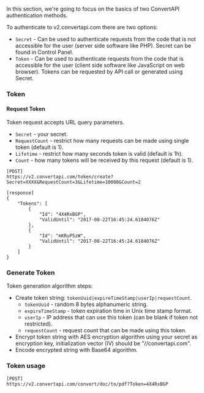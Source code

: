In this section, we're going to focus on the basics of two ConvertAPI authentication methods.

To authenticate to v2.convertapi.com there are two options:

* `Secret` - Can be used to authenticate requests from the code that is not accessible for the user (server side software like PHP). Secret can be found in Control Panel.
* `Token` - Can be used to authenticate requests from the code that is accessible for the user (client side software like JavaScript on web browser). Tokens can be requested by API call or generated using Secret.

### Token

#### Request Token

Token request accepts URL query parameters.

* `Secret` - your secret.
* `RequestCount` - restrict how many requests can be made using single token (default is 1).
* `Lifetime` - restrict how many seconds token is valid (default is 1h).
* `Count` - how many tokens will be received by this request (default is 1).

```
[POST] 
https://v2.convertapi.com/token/create?Secret=XXXX&RequestCount=3&Lifetime=10000&Count=2
```
```
[response]
{
    "Tokens": [
        {
            "Id": "4X4RxBGP",
            "ValidUntil": "2017-08-22T16:45:24.6184076Z"
        },
        {
            "Id": "mKRuP5zW",
            "ValidUntil": "2017-08-22T16:45:24.6184076Z"
        }
    ]
}
```
### Generate Token
Token generation algorithm steps:

* Create token string: `tokenUuid|expireTimeStamp|userIp|requestCount`.
  - `tokenUuid` - random 8 bytes alphanumeric string.
  - `expireTimeStamp` - token expiration time in Unix time stamp format.
  - `userIp` - IP address that can use this token (can be blank if token not restricted).
  - `requestCount` - request count that can be made using this token.
* Encrypt token string with AES encryption algorithm using your secret as encryption key, initialization vector (IV) should be "//convertapi.com".
* Encode encrypted string with Base64 algorithm.

### Token usage
```
[POST] 
https://v2.convertapi.com/convert/doc/to/pdf?Token=4X4RxBGP
```

